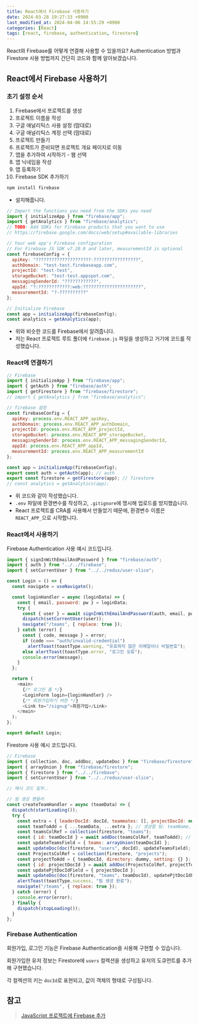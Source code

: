 ```yaml
---
title: React에서 Firebase 사용하기
date: 2024-03-28 19:27:33 +0900
last_modified_at: 2024-04-06 14:55:29 +0900
categories: [React]
tags: [react, firebase, authentication, firestore]
---
```


React와 Firebase를 어떻게 연결해 사용할 수 있을까요? Authentication 방법과 Firestore 사용 방법까지 간단히 코드와 함께 알아보겠습니다.

## React에서 Firebase 사용하기

### 초기 설정 순서

1. Firebase에서 프로젝트를 생성
2. 프로젝트 이름을 작성
3. 구글 애널리틱스 사용 설정 (맘대로)
4. 구글 애널리틱스 계정 선택 (맘대로)
5. 프로젝트 만들기
6. 프로젝트가 준비되면 프로젝트 개요 페이지로 이동
7. 앱을 추가하여 시작하기 - 웹 선택
8. 앱 닉네임을 작성
9. 앱 등록하기
10. Firebase SDK 추가하기

```bash
npm install firebase
```

- 설치해줍니다.

```javascript
// Import the functions you need from the SDKs you need
import { initializeApp } from "firebase/app";
import { getAnalytics } from "firebase/analytics";
// TODO: Add SDKs for Firebase products that you want to use
// https://firebase.google.com/docs/web/setup#available-libraries

// Your web app's Firebase configuration
// For Firebase JS SDK v7.20.0 and later, measurementId is optional
const firebaseConfig = {
  apiKey: "?????????????????????-?????????????????",
  authDomain: "test-test.firebaseapp.com",
  projectId: "test-test",
  storageBucket: "test-test.appspot.com",
  messagingSenderId: "????????????",
  appId: "?:????????????:web:??????????????????????",
  measurementId: "?-??????????"
};

// Initialize Firebase
const app = initializeApp(firebaseConfig);
const analytics = getAnalytics(app);
```

- 위와 비슷한 코드를 Firebase에서 알려줍니다.
- 저는 React 프로젝트 루트 폴더에 `firebase.js` 파일을 생성하고 거기에 코드를 작성했습니다.

### React에 연결하기

```javascript
// Firebase
import { initializeApp } from "firebase/app";
import { getAuth } from "firebase/auth";
import { getFirestore } from "firebase/firestore";
// import { getAnalytics } from "firebase/analytics";

// firebase 설정
const firebaseConfig = {
  apiKey: process.env.REACT_APP_apiKey,
  authDomain: process.env.REACT_APP_authDomain,
  projectId: process.env.REACT_APP_projectId,
  storageBucket: process.env.REACT_APP_storageBucket,
  messagingSenderId: process.env.REACT_APP_messagingSenderId,
  appId: process.env.REACT_APP_appId,
  measurementId: process.env.REACT_APP_measurementId
};

const app = initializeApp(firebaseConfig);
export const auth = getAuth(app); // auth
export const firestore = getFirestore(app); // firestore
// const analytics = getAnalytics(app);
```

- 위 코드와 같이 작성했습니다.
- `.env` 파일에 환경변수를 작성하고, `.gitignore`에 명시해 업로드를 방지했습니다.
- React 프로젝트를 CRA를 사용해서 만들었기 때문에, 환경변수 이름은 `REACT_APP_`으로 시작합니다.

### React에서 사용하기

Firebase Authentication 사용 예시 코드입니다.

```javascript
import { signInWithEmailAndPassword } from "firebase/auth";
import { auth } from "../../firebase";
import { setCurrentUser } from "../../redux/user-slice";

const Login = () => {
  const navigate = useNavigate();

  const loginHandler = async (loginData) => {
    const { email, password: pw } = loginData;
    try {
      const { user } = await signInWithEmailAndPassword(auth, email, pw); // Firebase Authentication
      dispatch(setCurrentUser(user));
      navigate("/teams", { replace: true });
    } catch (error) {
      const { code, message } = error;
      if (code === "auth/invalid-credential")
        alertToast(toastType.warning, "유효하지 않은 이메일이나 비밀번호");
      else alertToast(toastType.error, "로그인 오류");
      console.error(message);
    }
  };

  return (
    <main>
      {/* 로그인 폼 */}
      <LoginForm login={loginHandler} />
      {/* 회원가입하기 버튼 */}
      <Link to="/signup">회원가입</Link>
    </main>
  );
};

export default Login;
```

Firestore 사용 예시 코드입니다.

```javascript
// Firebase
import { collection, doc, addDoc, updateDoc } from "firebase/firestore";
import { arrayUnion } from "firebase/firestore";
import { firestore } from "../../firebase";
import { setCurrentUser } from "../../redux/user-slice";

// 예시 코드 일부..

// 팀 생성 핸들러
const createTeamHandler = async (teamData) => {
  dispatch(startLoading());
  try {
    const extra = { leaderDocId: docId, teammates: [], projectDocId: null };
    const teamToAdd = { ...teamData, ...extra }; // 생성할 팀: teamName, projectType, teamGit, leaderDocId, teammates, projectDocId
    const teamsColRef = collection(firestore, "teams");
    const { id: teamDocId } = await addDoc(teamsColRef, teamToAdd); // 1. firestore의 teams 컬렉션에 생성된 팀 추가
    const updateTeamsField = { teams: arrayUnion(teamDocId) };
    await updateDoc(doc(firestore, "users", docId), updateTeamsField); // 2. firestore의 users 컬렉션에서 현재 로그인한 유저의 teams 필드에 생성된 팀 docId 추가
    const ProjectsColRef = collection(firestore, "projects");
    const projectToAdd = { teamDocId, directory: dummy, setting: {} }; // 생성할 프로젝트: teamDocId, directory, setting
    const { id: projectDocId } = await addDoc(ProjectsColRef, projectToAdd); // 3. firestore의 projects 컬렉션에 생성된 프로젝트 추가
    const updatePjtDocIdField = { projectDocId };
    await updateDoc(doc(firestore, "teams", teamDocId), updatePjtDocIdField); // 4. firestore의 teams 컬렉션에서 현재 생성된 팀의 projectDocId 필드를 생성된 프로젝트 projectDocId로 갱신
    alertToast(toastType.success, "팀 생성 완료");
    navigate("/teams", { replace: true });
  } catch (error) {
    console.error(error);
  } finally {
    dispatch(stopLoading());
  }
};
```

### Firebase Authentication

회원가입, 로그인 기능은 Firebase Authentication을 사용해 구현할 수 있습니다.

회원가입한 유저 정보는 Firestore에 `users` 컬렉션을 생성하고 유저의 도큐먼트를 추가해 구현했습니다.

각 컬렉션의 키는 `docId`로 표현되고, 값이 객체의 형태로 구성됩니다.

## 참고

> [JavaScript 프로젝트에 Firebase 추가](https://firebase.google.com/docs/web/setup?hl=ko&_gl=1*1p8kgst*_up*MQ..*_ga*MTkwMjQzMDE2MS4xNzEyMzgyODQy*_ga_CW55HF8NVT*MTcxMjM4Mjg0Mi4xLjAuMTcxMjM4Mjg0Mi4wLjAuMA..)
